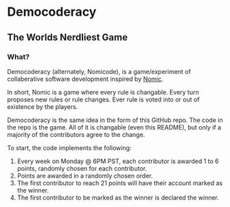 # Democoderacy
## The Worlds Nerdliest Game

### What?
Democoderacy (alternately, Nomicode), is a game/experiment of collaberative software development inspired by [Nomic](https://en.wikipedia.org/wiki/Nomic).

In short, Nomic is a game where every rule is changable. Every turn proposes new rules or rule changes. Ever rule is voted into or out of existence by the players.

Democoderacy is the same idea in the form of this GitHub repo. The code in the repo is the game. All of it is changable (even this README), but only if a majority of the contributors agree to the change.

To start, the code implements the following:
1. Every week on Monday @ 6PM PST, each contributor is awarded 1 to 6 points, randomly chosen for each contributor.
2. Points are awarded in a randomly chosen order.
3. The first contributor to reach 21 points will have their account marked as the winner.
4. The first contributor to be marked as the winner is declared the winner.

